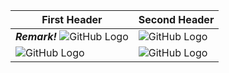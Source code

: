 | First Header  | Second Header |
| ------------- | ------------- |
| ***Remark!*** ![GitHub Logo](https://retinopaty.blob.core.windows.net/size256/10007_right_0.jpeg)  | ![GitHub Logo](https://retinopaty.blob.core.windows.net/size256/10007_right_0.jpeg)  |
| ![GitHub Logo](https://retinopaty.blob.core.windows.net/size256/10007_right_0.jpeg)  | ![GitHub Logo](https://retinopaty.blob.core.windows.net/size256/10007_right_0.jpeg)  |

